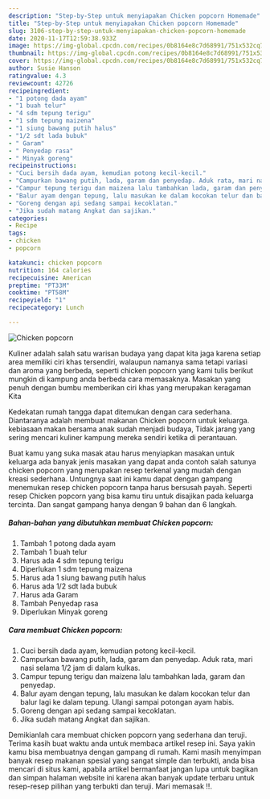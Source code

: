 ```yaml
---
description: "Step-by-Step untuk menyiapakan Chicken popcorn Homemade"
title: "Step-by-Step untuk menyiapakan Chicken popcorn Homemade"
slug: 3106-step-by-step-untuk-menyiapakan-chicken-popcorn-homemade
date: 2020-11-17T12:59:38.933Z
image: https://img-global.cpcdn.com/recipes/0b8164e8c7d68991/751x532cq70/chicken-popcorn-foto-resep-utama.jpg
thumbnail: https://img-global.cpcdn.com/recipes/0b8164e8c7d68991/751x532cq70/chicken-popcorn-foto-resep-utama.jpg
cover: https://img-global.cpcdn.com/recipes/0b8164e8c7d68991/751x532cq70/chicken-popcorn-foto-resep-utama.jpg
author: Susie Hanson
ratingvalue: 4.3
reviewcount: 42726
recipeingredient:
- "1 potong dada ayam"
- "1 buah telur"
- "4 sdm tepung terigu"
- "1 sdm tepung maizena"
- "1 siung bawang putih halus"
- "1/2 sdt lada bubuk"
- " Garam"
- " Penyedap rasa"
- " Minyak goreng"
recipeinstructions:
- "Cuci bersih dada ayam, kemudian potong kecil-kecil."
- "Campurkan bawang putih, lada, garam dan penyedap. Aduk rata, mari nasi selama 1/2 jam di dalam kulkas."
- "Campur tepung terigu dan maizena lalu tambahkan lada, garam dan penyedap."
- "Balur ayam dengan tepung, lalu masukan ke dalam kocokan telur dan balur lagi ke dalam tepung. Ulangi sampai potongan ayam habis."
- "Goreng dengan api sedang sampai kecoklatan."
- "Jika sudah matang Angkat dan sajikan."
categories:
- Recipe
tags:
- chicken
- popcorn

katakunci: chicken popcorn 
nutrition: 164 calories
recipecuisine: American
preptime: "PT33M"
cooktime: "PT58M"
recipeyield: "1"
recipecategory: Lunch

---
```



![Chicken popcorn](https://img-global.cpcdn.com/recipes/0b8164e8c7d68991/751x532cq70/chicken-popcorn-foto-resep-utama.jpg)

Kuliner adalah salah satu warisan budaya yang dapat kita jaga karena setiap area memiliki ciri khas tersendiri, walaupun namanya sama tetapi variasi dan aroma yang berbeda, seperti chicken popcorn yang kami tulis berikut mungkin di kampung anda berbeda cara memasaknya. Masakan yang penuh dengan bumbu memberikan ciri khas yang merupakan keragaman Kita



Kedekatan rumah tangga dapat ditemukan dengan cara sederhana. Diantaranya adalah membuat makanan Chicken popcorn untuk keluarga. kebiasaan makan bersama anak sudah menjadi budaya, Tidak jarang yang sering mencari kuliner kampung mereka sendiri ketika di perantauan.

Buat kamu yang suka masak atau harus menyiapkan masakan untuk keluarga ada banyak jenis masakan yang dapat anda contoh salah satunya chicken popcorn yang merupakan resep terkenal yang mudah dengan kreasi sederhana. Untungnya saat ini kamu dapat dengan gampang menemukan resep chicken popcorn tanpa harus bersusah payah.
Seperti resep Chicken popcorn yang bisa kamu tiru untuk disajikan pada keluarga tercinta. Dan sangat gampang hanya dengan 9 bahan dan 6 langkah.


<!--inarticleads1-->

##### Bahan-bahan yang dibutuhkan membuat Chicken popcorn:

1. Tambah 1 potong dada ayam
1. Tambah 1 buah telur
1. Harus ada 4 sdm tepung terigu
1. Diperlukan 1 sdm tepung maizena
1. Harus ada 1 siung bawang putih halus
1. Harus ada 1/2 sdt lada bubuk
1. Harus ada  Garam
1. Tambah  Penyedap rasa
1. Diperlukan  Minyak goreng




<!--inarticleads2-->

##### Cara membuat  Chicken popcorn:

1. Cuci bersih dada ayam, kemudian potong kecil-kecil.
1. Campurkan bawang putih, lada, garam dan penyedap. Aduk rata, mari nasi selama 1/2 jam di dalam kulkas.
1. Campur tepung terigu dan maizena lalu tambahkan lada, garam dan penyedap.
1. Balur ayam dengan tepung, lalu masukan ke dalam kocokan telur dan balur lagi ke dalam tepung. Ulangi sampai potongan ayam habis.
1. Goreng dengan api sedang sampai kecoklatan.
1. Jika sudah matang Angkat dan sajikan.




Demikianlah cara membuat chicken popcorn yang sederhana dan teruji. Terima kasih buat waktu anda untuk membaca artikel resep ini. Saya yakin kamu bisa membuatnya dengan gampang di rumah. Kami masih menyimpan banyak resep makanan spesial yang sangat simple dan terbukti, anda bisa mencari di situs kami, apabila artikel bermanfaat jangan lupa untuk bagikan dan simpan halaman website ini karena akan banyak update terbaru untuk resep-resep pilihan yang terbukti dan teruji. Mari memasak !!. 
